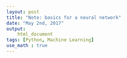 ```yaml
---
layout: post
title: "Note: basics for a neural network"
date: "May 2nd, 2017"
output:
    html_document
tags: [Python, Machine Learning]
use_math : true
---
```

